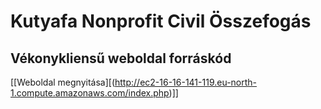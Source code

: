 
# Kutyafa Nonprofit Civil Összefogás 
## Vékonykliensű weboldal forráskód
[[Weboldal megnyitása][(http://ec2-16-16-141-119.eu-north-1.compute.amazonaws.com/index.php)]]
